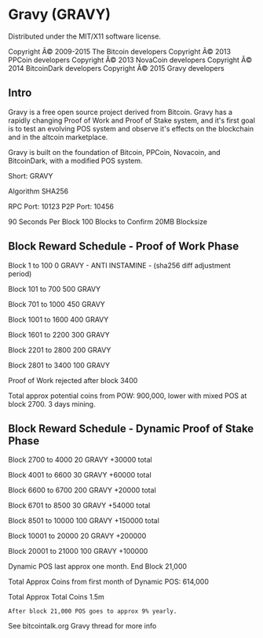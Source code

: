 Gravy (GRAVY)
===================
Distributed under the MIT/X11 software license.

Copyright Â© 2009-2015 The Bitcoin developers
Copyright Â© 2013 PPCoin developers
Copyright Â© 2013 NovaCoin developers
Copyright Â© 2014 BitcoinDark developers
Copyright Â© 2015 Gravy developers

Intro
-----
Gravy is a free open source project derived from Bitcoin. Gravy has a rapidly changing Proof of Work and Proof of Stake system, and it's first goal is to test an evolving POS system and observe it's effects on the blockchain and in the altcoin marketplace.

Gravy is built on the foundation of Bitcoin, PPCoin, Novacoin, and BitcoinDark, with a modified POS system.

Short: GRAVY

Algorithm SHA256


RPC Port: 10123
P2P Port: 10456



90 Seconds Per Block
100 Blocks to Confirm
20MB Blocksize


Block Reward Schedule - Proof of Work Phase
-------------------------------------------
Block 1 to 100
    0 GRAVY - ANTI INSTAMINE - (sha256 diff adjustment period)

Block 101 to 700
    500 GRAVY
	
Block 701 to 1000
	450 GRAVY

Block 1001 to 1600
	400 GRAVY

Block 1601 to 2200
	300 GRAVY

Block 2201 to 2800
	200 GRAVY

Block 2801 to 3400
	100 GRAVY

Proof of Work rejected after block 3400


Total approx potential coins from POW: 900,000, lower with mixed POS at block 2700. 3 days mining.
 





Block Reward Schedule - Dynamic Proof of Stake Phase
-------------------------------------------
Block 2700 to 4000
	20 GRAVY
	+30000 total
	
Block 4001 to 6600
	30 GRAVY
	+60000 total

Block 6600 to 6700
	200 GRAVY
	+20000 total

Block 6701 to 8500
	30 GRAVY
	+54000 total

Block 8501 to 10000
	100 GRAVY 
	+150000 total

Block 10001 to 20000
	20 GRAVY
	+200000

Block 20001 to 21000
	100 GRAVY
	+100000

Dynamic POS last approx one month. End Block 21,000
	
Total Approx Coins from first month of Dynamic POS: 614,000

Total Approx Total Coins 1.5m

	After block 21,000 POS goes to approx 9% yearly.






See bitcointalk.org Gravy thread for more info

